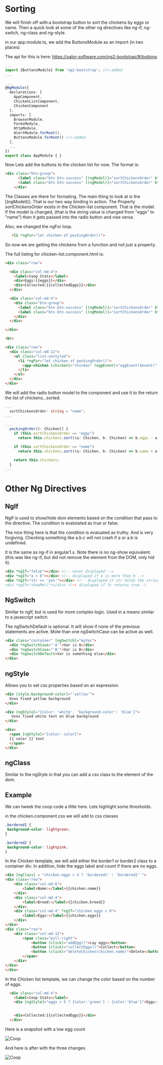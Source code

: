 #  Sorting


We will finish off with:a bootstrap button to sort the chickens by eggs or name.  Then
a quick look at some of the other ng directives like ng-if, ng-switch, ng-class and ng-style.
 

in our app.module.ts, we add the ButtonsModule as an import (in two places)

The api for this is here:
https://valor-software.com/ng2-bootstrap/#/buttons


```typescript
...
import {ButtonsModule} from 'ng2-bootstrap'; //<-added
...

...
@NgModule({
  declarations: [
    AppComponent,
    ChickenListComponent,
    ChickenComponent
  ],
  imports: [
    BrowserModule,
    FormsModule,
    HttpModule,
    AlertModule.forRoot(),
    ButtonsModule.forRoot() //<-added
  ],
  ...
})
export class AppModule { }

```

Now Lets add the buttons to the chicken list for now.
The format is:
```html
<div class="btn-group">
      <label class="btn btn-success" [(ngModel)]="sortChickensOrder" btnRadio="name" uncheckable>Name</label>
      <label class="btn btn-success" [(ngModel)]="sortChickensOrder" btnRadio="eggs" uncheckable>Eggs</label>
    </div>
```
The Classes are there for formating.  The main thing to look at is the [(ngModel))]. That is our two
way binding in action.  The Property _sortChickensOrder_ exists in the Chicken-list component. That is the
model. If the model is changed, (that is the string value is changed from "eggs" to "name") then it gets
passed into the radio button and vise versa.

Also, we changed the ngFor loop.

```html
   <li *ngFor="let chicken of peckingOrder()">
```
So now we are getting the chickens from a function and not just a property.

The full listing for chicken-list.component.html is:

```html
<div class="row">

  <div class="col-md-4">
    <label>Coop Stats</label>
    <div>Eggs:{{eggs}}</div>
    <div>Collected:{{collectedEggs}}</div>
  </div>

  <div class="col-md-4">
    <div class="btn-group"> 
      <label class="btn btn-success" [(ngModel)]="sortChickensOrder" btnRadio="name"  >Name</label>
      <label class="btn btn-success" [(ngModel)]="sortChickensOrder" btnRadio="eggs"  >Eggs</label>
    </div>
  </div>

</div>

<br>

<div class="row">
  <div class="col-md-12">
    <ul class="list-unstyled">
      <li *ngFor="let chicken of peckingOrder()">
        <app-chicken [chicken]="chicken" (eggEvent)="eggEvent($event)" (deleteEvent)="deleteChickenFromList($event)"></app-chicken>
      </li>
    </ul>
  </div>
</div>

```


We will add the radio button model to the component and use it to the return the list of chickens...sorted.

```typescript
...
  sortChickensOrder: string = "name";
...

... 
  peckingOrder(): Chicken[] {
    if (this.sortChickensOrder == "eggs")
      return this.chickens.sort((a: Chicken, b: Chicken) => b.eggs - a.eggs);

    if (this.sortChickensOrder == "name")
      return this.chickens.sort((a: Chicken, b: Chicken) => b.name < a.name ? 1 : -1);

    return this.chickens;
  }
...
```


# Other Ng Directives

## NgIf
NgIf is used to show/hide dom elements based on the condition that pass to the directive.
The condition is evalutated as true or false.

The nice thing here is that the condition is evaluated as truthy. 
And is very forgiving.  Checking something like a.b.c will not crash if a or a.b is undefined.

It is the same as ng-if in angular1.x.  Note there is no ng-show equivalent. (this was like ng-if, but did not
remove the element from the DOM, only hid it).


```html
<div *ngIf="false"></div> <!-- never displayed -->
<div *ngIf="a > b"></div> <!-- displayed if a is more than b -->
<div *ngIf="str == 'yes'"></div> <!-- displayed if str holds the string "yes" -\
<div *ngIf="showMe()"></div> <!-- displayed if fx returns true -\

```

## NgSwitch
Similar to ngIf, but is used for more complex logic. Used in a means similar to a javascript switch.

The ngSwitchDefault is optional.  It will show if none of the previous statements are active.
Mote than one ngSwitchCase can be active as well.

```html
<div class="container" [ngSwitch]="myVar">
  <div *ngSwitchCase="'A'">Var is A</div>
  <div *ngSwitchCase="'B'">Var is B</div>
  <div *ngSwitchDefault>Var is something else</div>
</div>
```

## ngStyle 
Allows you to set css properties based on an expression.

```html
<div [style.background-color]="'yellow'">
  Uses fixed yellow background
</div>
```

```html
<div [ngStyle]="{color: 'white', 'background-color': 'blue'}">
   Uses fixed white text on blue background
</div>
```

```html
<div>
  <span [ngStyle]="{color: color}">
  {{ color }} text 
  </span>
</div>
```

## ngClass
Similar to the ngStyle in that you can add a css class to the element of the dom.  

## Example

We can tweek the coop code a little here.
Lets highlight some thresholds.

in the chicken.component.css we will add to css classes

```css
.bordered1 {
 background-color: lightgreen;
}

.bordered2 { 
 background-color: lightpink;
}
```

In the Chicken template, we will add either the border1 or border2 class to a container div.
In addition, hide the eggs label and count if there are no eggs.
 

```html
<div [ngClass] = "chicken.eggs > 4 ? 'bordered1' : 'bordered2' ">
<div class="row">
    <div class="col-md-6">
        <label>Name:</label>{{chicken.name}}
    </div>
    <div class="col-md-4">
        <label>Breed:</label>{{chicken.breed}}
    </div>
    <div class="col-md-4" *ngIf="chicken.eggs > 0">
        <label>Eggs:</label>{{chicken.eggs}}
    </div>
</div>
<div class="row">
    <div class="col-md-12">
        <span class="pull-right">
            <button (click)="addEgg()">Lay eggs</button>
            <button (click)="collectEggs()">Collect</button>
            <button (click)="deleteChicken(chicken.name)">Delete</button>
        </span>
    </div>
</div>
</div>
```

In the Chicken list template, we can change the color based on the number of eggs.

```html
  <div class="col-md-4">
    <label>Coop Stats</label>
    <div [ngStyle]="eggs > 5 ? {color:'green'} : {color:'blue'}">Eggs:{{eggs}}</div>
 

    <div>Collected:{{collectedEggs}}</div>
  </div>
```  

Here is a snapshot with a low egg count

![Coop](https://github.com/robstave/angular2-training/blob/master/session-three/images/coop5.png "Coop")

And here is after with the three changes


![Coop](https://github.com/robstave/angular2-training/blob/master/session-three/images/coop6.png "Coop")


